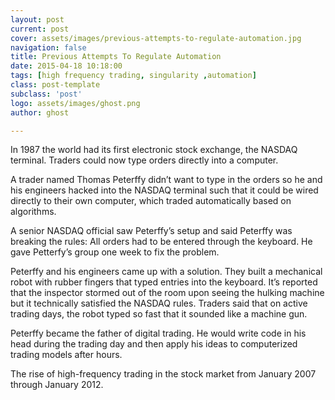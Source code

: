 ```yaml
---
layout: post
current: post
cover: assets/images/previous-attempts-to-regulate-automation.jpg
navigation: false
title: Previous Attempts To Regulate Automation
date: 2015-04-18 10:18:00
tags: [high frequency trading, singularity ,automation]
class: post-template
subclass: 'post'
logo: assets/images/ghost.png
author: ghost

---
```


In 1987 the world had its first electronic stock exchange, the NASDAQ terminal. Traders could now type orders directly into a computer.

A trader named Thomas Peterffy didn’t want to type in the orders so he and his engineers hacked into the NASDAQ terminal such that it could be wired directly to their own computer, which traded automatically based on algorithms.

A senior NASDAQ official saw Peterffy’s setup and said Peterffy was breaking the rules: All orders had to be entered through the keyboard. He gave Petterfy’s group one week to fix the problem.

Peterffy and his engineers came up with a solution. They built a mechanical robot with rubber fingers that typed entries into the keyboard. It’s reported that the inspector stormed out of the room upon seeing the hulking machine but it technically satisfied the NASDAQ rules. Traders said that on active trading days, the robot typed so fast that it sounded like a machine gun. 

Peterffy became the father of digital trading. He would write code in his head during the trading day and then apply his ideas to computerized trading models after hours.

The rise of high-frequency trading in the stock market from January 2007 through January 2012.
